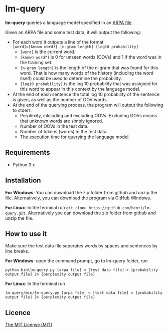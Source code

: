 lm-query
========

**lm-query** queries a language model specified in an [ARPA file](http://www.speech.sri.com/projects/srilm/manpages/ngram-format.5.html).

Given an ARPA file and some test data, it will output the following:

* For each word it outputs a line of the format     
  `[word]=[known word?] [n-gram length] [log10 probability]`
  * `[word]` is the current word.
  * `[known word?]` is 0 for unseen words (OOVs) and 1 if the word was in the training set.
  * `[n-gram length]` is the length of the n-gram that was found for this word. That is how many words of the history (including the word itself) could be used to determine the probability.
  * `[log10 probability]` is the log 10 probability that was assigned for this word to appear in this context by the language model.
* At the end of each sentence the total log 10 probability of the sentence is given, as well as the number of OOV words.
* At the end of the querying process, the program will output the following to stderr:
  * Perplexity, inlcluding and excluding OOVs. Excluding OOVs means that unknown words are simply ignored.
  * Number of OOVs in the test data.
  * Number of tokens (words) in the test data.
  * The execution time for querying the language model.

Requirements
------------
* Python 3.x

Installation
-------------
**For Windows**: You can download the zip folder from github and unzip the file. Alternatively, you can download the program via GitHub Windows.

**For Linux**: In the terminal run `git clone https://github.com/benti/lm-query.git`. Alternatively you can download the zip folder from github and unzip the file.

How to use it
-------------

Make sure the test data file seperates words by spaces and sentences by line breaks.

**For Windows**: open the command prompt, go to lm-query folder, 
run 

`python bin\lm-query.py [arpa file] < [test data file] > [probability output file] 2> [perplexity output file]`


**For Linux**: In the terminal run 

`lm-query/bin/lm-query.py [arpa file] < [test data file] > [probability output file] 2> [perplexity output file]`


Licence
-------
[The MIT License (MIT)](https://github.com/benti/lm-query/blob/master/LICENSE)
